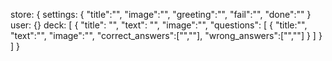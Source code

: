 store: {
    settings: {
        "title":"",
        "image":"",
        "greeting":"",
        "fail":"",
        "done":""
    }
    user: {}
    deck: [
        {
            "title": "",
            "text": "",
            "image":"",
            "questions": [
                {
                    "title:"",
                    "text":"",
                    "image":"",
                    "correct_answers":["",""],
                    "wrong_answers":["",""]
                }
            ]
        }
    ]
}